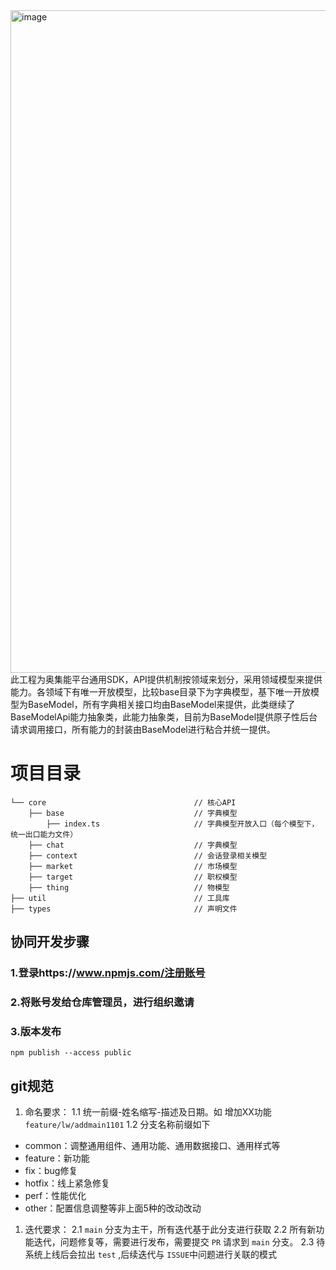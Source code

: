 <img width="1060" alt="image" src="https://user-images.githubusercontent.com/8328012/201800690-9f5e989e-4ed3-4817-85b9-b594ac89fd31.png">  
此工程为奥集能平台通用SDK，API提供机制按领域来划分，采用领域模型来提供能力。各领域下有唯一开放模型，比较base目录下为字典模型，基下唯一开放模型为BaseModel，所有字典相关接口均由BaseModel来提供，此类继续了BaseModelApi能力抽象类，此能力抽象类，目前为BaseModel提供原子性后台请求调用接口，所有能力的封装由BaseModel进行粘合并统一提供。

# 项目目录

```
└── core                                 // 核心API
    ├── base                             // 字典模型
        ├── index.ts                     // 字典模型开放入口（每个模型下，统一出口能力文件）
    ├── chat                             // 字典模型
    ├── context                          // 会话登录相关模型
    ├── market                           // 市场模型
    ├── target                           // 职权模型
    ├── thing                            // 物模型    	 
├── util                                 // 工具库
├── types                                // 声明文件
```

## 协同开发步骤

### 1.登录https://www.npmjs.com/注册账号

### 2.将账号发给仓库管理员，进行组织邀请

### 3.版本发布
`npm publish --access public`


## git规范

1. 命名要求：
   1.1 统一前缀-姓名缩写-描述及日期。如 增加XX功能 `feature/lw/addmain1101`
   1.2 分支名称前缀如下

- common：调整通用组件、通用功能、通用数据接口、通用样式等
- feature：新功能
- fix：bug修复
- hotfix：线上紧急修复
- perf：性能优化
- other：配置信息调整等非上面5种的改动改动

1. 迭代要求：
   2.1 `main` 分支为主干，所有迭代基于此分支进行获取
   2.2 所有新功能迭代，问题修复等，需要进行发布，需要提交 `PR` 请求到 `main` 分支。
   2.3 待系统上线后会拉出 `test` ,后续迭代与 `ISSUE`中问题进行关联的模式


